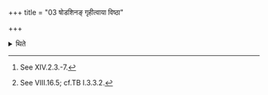 +++
title = "03 षोडशिनङ् गृहीत्वाया विष्ठा"

+++

<details><summary>थिते</summary>

3. Having drawn the Ṣoḍaśin-scoop,[^1] he draws the seven teen Soma-scoops for Prajāpati with ayā viṣṭhā...[^2]   

[^1]: See XIV.2.3.-7.  

[^2]: See VIII.16.5; cf.TB I.3.3.2.   
</details>
